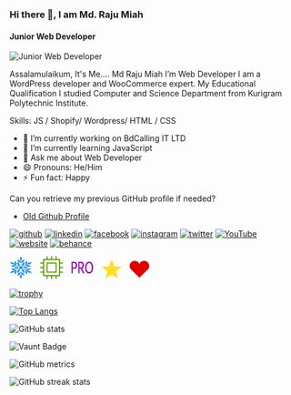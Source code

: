 ### Hi there 👋, I am Md. Raju Miah
#### Junior Web Developer
![Junior Web Developer](https://media.licdn.com/dms/image/v2/D4E16AQF-jLxtMlcq4Q/profile-displaybackgroundimage-shrink_350_1400/profile-displaybackgroundimage-shrink_350_1400/0/1731347016641?e=1749081600&v=beta&t=0c1pDpP_M82os6vw7CyiKqgplVKYtMQg-pEQAhy-S2U)

Assalamulaikum, It's Me....
Md Raju Miah
I’m Web Developer
I am a WordPress developer and WooCommerce expert. My Educational Qualification I studied Computer and Science Department from Kurigram Polytechnic Institute.

Skills:  JS / Shopify/ Wordpress/ HTML / CSS

- 🔭 I’m currently working on BdCalling IT LTD 
- 🌱 I’m currently learning JavaScript 
- 💬 Ask me about Web Developer 
- 😄 Pronouns: He/Him 
- ⚡ Fun fact: Happy 

Can you retrieve my previous GitHub profile if needed?
- <a href="https://github.com/mdrajumiah">Old Github Profile</a>


[<img src='https://cdn.jsdelivr.net/npm/simple-icons@3.0.1/icons/github.svg' alt='github' height='40'>](https://github.com/https://github.com/mdrajumiahcse/)  [<img src='https://cdn.jsdelivr.net/npm/simple-icons@3.0.1/icons/linkedin.svg' alt='linkedin' height='40'>](https://www.linkedin.com/in/https://www.linkedin.com/in/mdrajumiahcse//)  [<img src='https://cdn.jsdelivr.net/npm/simple-icons@3.0.1/icons/facebook.svg' alt='facebook' height='40'>](https://www.facebook.com/https://www.facebook.com/mdrajumiahcse)  [<img src='https://cdn.jsdelivr.net/npm/simple-icons@3.0.1/icons/instagram.svg' alt='instagram' height='40'>](https://www.instagram.com/https://www.instagram.com/mdrajumiahcse/)  [<img src='https://cdn.jsdelivr.net/npm/simple-icons@3.0.1/icons/twitter.svg' alt='twitter' height='40'>](https://twitter.com/https://x.com/mdrajumiahcse)  [<img src='https://cdn.jsdelivr.net/npm/simple-icons@3.0.1/icons/youtube.svg' alt='YouTube' height='40'>](https://www.youtube.com/channel/https://www.youtube.com/@dependtechbd)  [<img src='https://cdn.jsdelivr.net/npm/simple-icons@3.0.1/icons/icloud.svg' alt='website' height='40'>](https://dev-rajuportfolio.pantheonsite.io/)  [<img src='https://cdn.jsdelivr.net/npm/simple-icons@3.0.1/icons/behance.svg' alt='behance' height='40'>](https://www.behance.net/mdrajumiahcse)  

<a href='https://archiveprogram.github.com/'><img src='https://raw.githubusercontent.com/acervenky/animated-github-badges/master/assets/acbadge.gif' width='40' height='40'></a> <a href='https://docs.github.com/en/developers'><img src='https://raw.githubusercontent.com/acervenky/animated-github-badges/master/assets/devbadge.gif' width='40' height='40'></a> <a href='https://github.com/pricing'><img src='https://raw.githubusercontent.com/acervenky/animated-github-badges/master/assets/pro.gif' width='40' height='40'></a> <a href='https://stars.github.com/'><img src='https://raw.githubusercontent.com/acervenky/animated-github-badges/master/assets/starbadge.gif' width='35' height='35'></a> <a href='https://docs.github.com/en/github/supporting-the-open-source-community-with-github-sponsors'><img src='https://raw.githubusercontent.com/acervenky/animated-github-badges/master/assets/sponsorbadge.gif' width='35' height='35'></a> 

[![trophy](https://github-profile-trophy.vercel.app/?username=https://github.com/mdrajumiahcse/)](https://github.com/ryo-ma/github-profile-trophy)

[![Top Langs](https://github-readme-stats.vercel.app/api/top-langs/?username=https://github.com/mdrajumiahcse/)](https://github.com/anuraghazra/github-readme-stats)

![GitHub stats](https://github-readme-stats.vercel.app/api?username=https://github.com/mdrajumiahcse/&show_icons=true&count_private=true)  

![Vaunt Badge](https://api.vaunt.dev/v1/github/entities/https://github.com/mdrajumiahcse//contributions?format=svg&private=true)  

![GitHub metrics](https://metrics.lecoq.io/https://github.com/mdrajumiahcse/)  

![GitHub streak stats](https://streak-stats.demolab.com/?user=https://github.com/mdrajumiahcse/)  

